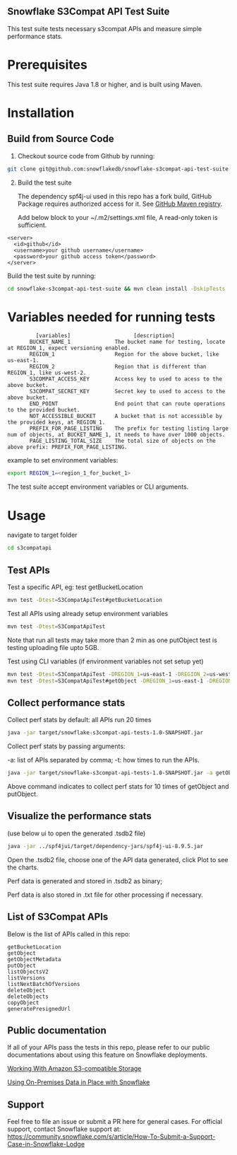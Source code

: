 ## **Snowflake S3Compat API Test Suite**

This test suite tests necessary s3compat APIs and measure simple performance stats.

Prerequisites
=============
This test suite requires Java 1.8 or higher, and is built using Maven.

Installation
============
Build from Source Code 
----------------------
1. Checkout source code from Github by running:
```bash
git clone git@github.com:snowflakedb/snowflake-s3compat-api-test-suite.git
```

2. Build the test suite

   The dependency spf4j-ui used in this repo has a fork build, GitHub Package requires authorized access for it. See [GitHub Maven registry](https://docs.github.com/en/packages/working-with-a-github-packages-registry/working-with-the-apache-maven-registry).

   Add below block to your ~/.m2/settings.xml file, A read-only token is sufficient.

```
<server>
  <id>github</id>
  <username>your github username</username>
  <password>your github access token</password>
</server>
```
   Build the test suite by running:
```bash
cd snowflake-s3compat-api-test-suite && mvn clean install -DskipTests
```

Variables needed for running tests
=================================
```
         [variables]                    [description]
       BUCKET_NAME_1              The bucket name for testing, locate at REGION_1, expect versioning enabled.
       REGION_1                   Region for the above bucket, like us-east-1.
       REGION_2                   Region that is different than REGION_1, like us-west-2.
       S3COMPAT_ACCESS_KEY        Access key to used to acess to the above bucket.
       S3COMPAT_SECRET_KEY        Secret key to used to access to the above bucket.
       END_POINT                  End point that can route operations to the provided bucket.
       NOT_ACCESSIBLE_BUCKET      A bucket that is not accessible by the provided keys, at REGION_1.
       PREFIX_FOR_PAGE_LISTING    The prefix for testing listing large num of objects, at BUCKET_NAME_1, it needs to have over 1000 objects. 
       PAGE_LISTING_TOTAL_SIZE    The total size of objects on the above prefix: PREFIX_FOR_PAGE_LISTING.
```
example to set environment variables:
```bash
export REGION_1=<region_1_for_bucket_1>

```

The test suite accept environment variables or CLI arguments.

Usage
=====
navigate to target folder
```bash
cd s3compatapi
``` 

Test APIs
-------------------
Test a specific API, eg: test getBucketLocation
```bash
mvn test -Dtest=S3CompatApiTest#getBucketLocation
```
Test all APIs using already setup environment variables
```bash
mvn test -Dtest=S3CompatApiTest
```
Note that run all tests may take more than 2 min as one putObject test is testing uploading file upto 5GB.

Test using CLI variables (if environment variables not set setup yet)
```bash
mvn test -Dtest=S3CompatApiTest -DREGION_1=us-east-1 -DREGION_2=us-west-2 -D...
mvn test -Dtest=S3CompatApiTest#getObject -DREGION_1=us-east-1 -DREGION_2=us-west-2 -D...
```

Collect performance stats
--------------------------
Collect perf stats by default: all APIs run 20 times
```bash
java -jar target/snowflake-s3compat-api-tests-1.0-SNAPSHOT.jar
```
Collect perf stats by passing arguments: 

-a: list of APIs separated by comma; -t: how times to run the APIs.
```bash
java -jar target/snowflake-s3compat-api-tests-1.0-SNAPSHOT.jar -a getObject,putObject -t 10
```
Above command indicates to collect perf stats for 10 times of getObject and putObject.

Visualize the performance stats
-------------------------------
(use below ui to open the generated .tsdb2 file)
```bash
java -jar ../spf4jui/target/dependency-jars/spf4j-ui-8.9.5.jar
```
Open the .tsdb2 file, choose one of the API data generated, click Plot to see the charts.

Perf data is generated and stored in .tsdb2 as binary;

Perf data is also stored in .txt file for other processing if necessary.

## List of S3Compat APIs
Below is the list of APIs called in this repo:
```
getBucketLocation
getObject
getObjectMetadata
putObject
listObjectsV2
listVersions
listNextBatchOfVersions
deleteObject
deleteObjects
copyObject
generatePresignedUrl
```

## Public documentation
If all of your APIs pass the tests in this repo, please refer to our public documentations about using this feature on Snowflake deployments.

[Working With Amazon S3-compatible Storage](https://docs.snowflake.com/en/LIMITEDACCESS/tables-external-s3-compatible.html)

[Using On-Premises Data in Place with Snowflake](https://www.snowflake.com/blog/external-tables-on-prem/)

## Support
Feel free to file an issue or submit a PR here for general cases. For official support, contact Snowflake support at: https://community.snowflake.com/s/article/How-To-Submit-a-Support-Case-in-Snowflake-Lodge


